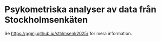 # Psykometriska analyser av data från Stockholmsenkäten  

Se <https://pgmj.github.io/sthlmsenk2025/> för mera information.
